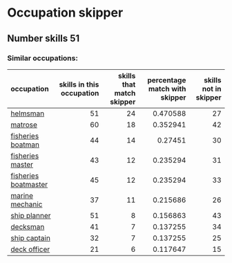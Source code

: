 # Occupation skipper
## Number skills 51
### Similar occupations:
| occupation                                      |   skills in this occupation |   skills that match skipper |   percentage match with skipper |   skills not in skipper |
|:------------------------------------------------|----------------------------:|----------------------------:|--------------------------------:|------------------------:|
| [helmsman](helmsman.md)                         |                          51 |                          24 |                        0.470588 |                      27 |
| [matrose](matrose.md)                           |                          60 |                          18 |                        0.352941 |                      42 |
| [fisheries boatman](fisheries_boatman.md)       |                          44 |                          14 |                        0.27451  |                      30 |
| [fisheries master](fisheries_master.md)         |                          43 |                          12 |                        0.235294 |                      31 |
| [fisheries boatmaster](fisheries_boatmaster.md) |                          45 |                          12 |                        0.235294 |                      33 |
| [marine mechanic](marine_mechanic.md)           |                          37 |                          11 |                        0.215686 |                      26 |
| [ship planner](ship_planner.md)                 |                          51 |                           8 |                        0.156863 |                      43 |
| [decksman](decksman.md)                         |                          41 |                           7 |                        0.137255 |                      34 |
| [ship captain](ship_captain.md)                 |                          32 |                           7 |                        0.137255 |                      25 |
| [deck officer](deck_officer.md)                 |                          21 |                           6 |                        0.117647 |                      15 |
